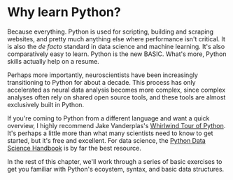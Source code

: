 # Why learn Python?

Because everything. Python is used for scripting, building and scraping websites, and pretty much anything else where performance isn't critical. It is also the *de facto* standard in data science and machine learning. It's also comparatively easy to learn. Python is the new BASIC. What's more, Python skills actually help on a resume.

Perhaps more importantly, neuroscientists have been increasingly transitioning to Python for about a decade. This process has only accelerated as neural data analysis becomes more complex, since complex analyses often rely on shared open source tools, and these tools are almost exclusively built in Python.

If you're coming to Python from a different language and want a quick overview, I highly recommend Jake Vanderplas's [Whirlwind Tour of Python](https://jakevdp.github.io/WhirlwindTourOfPython/). It's perhaps a little more than what many scientists need to know to get started, but it's free and excellent. For data science, the [Python Data Science Handbook](https://jakevdp.github.io/PythonDataScienceHandbook/) is by far the best resource.

In the rest of this chapter, we'll work through a series of basic exercises to get you familiar with Python's ecoystem, syntax, and basic data structures.